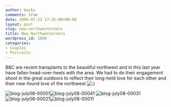 ```yaml
---
author: becky
comments: true
date: 2008-07-23 17:35:00+00:00
layout: post
slug: new-northwesterners
title: New Northwesterners
wordpress_id: 1038
categories:
- Couples
- Portraits
---
```


B&C are recent transplants to the beautiful northwest and in this last year have fallen head-over-heels with the area. We had to do their engagement shoot in the great outdoors to reflect their long-held love for each other and their new-found love of the northwest ![:)](http://blog.bagdanoffphoto.com/wp-includes/images/smilies/icon_smile.gif)




![blog-july08-00051](http://beta.beckyjenson.com/wp-content/uploads/2008/07/blog-july08-00051.jpg)![blog-july08-00041](http://beta.beckyjenson.com/wp-content/uploads/2008/07/blog-july08-00041.jpg) ![blog-july08-00031](http://beta.beckyjenson.com/wp-content/uploads/2008/07/blog-july08-00031.jpg)![blog-july08-00021](http://beta.beckyjenson.com/wp-content/uploads/2008/07/blog-july08-00021.jpg)![blog-july08-00011](http://beta.beckyjenson.com/wp-content/uploads/2008/07/blog-july08-00011.jpg)
